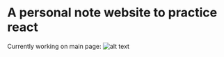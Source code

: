 # A personal note website to practice react 

Currently working on main page:
![alt text]([https://imgur.com/a/0QXO2qq](https://i.imgur.com/Szv1wFn.png))
